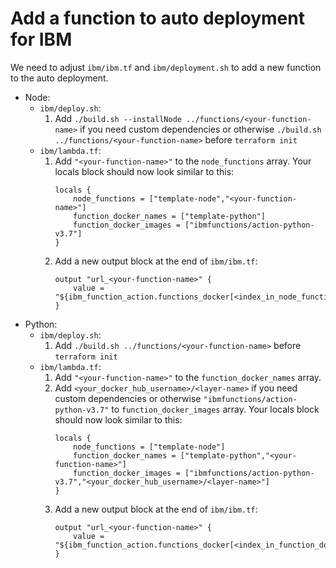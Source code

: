 # Add a function to auto deployment for IBM
We need to adjust `ibm/ibm.tf` and `ibm/deployment.sh` to add a new function to the auto deployment.
- Node:
    - `ibm/deploy.sh`:
        1. Add `./build.sh --installNode ../functions/<your-function-name>` if you need custom dependencies or otherwise `./build.sh ../functions/<your-function-name>` before `terraform init`
    - `ibm/lambda.tf`:
        1. Add `"<your-function-name>"` to the `node_functions` array. Your locals block should now look similar to this:
            ```
            locals {
                node_functions = ["template-node","<your-function-name>"]
                function_docker_names = ["template-python"]
                function_docker_images = ["ibmfunctions/action-python-v3.7"]
            }
            ```
        2. Add a new output block at the end of `ibm/ibm.tf`:
            ```
            output "url_<your-function-name>" {
                value = "${ibm_function_action.functions_docker[<index_in_node_functions_array>].target_endpoint_url}.json"
            }
            ```
- Python:
    - `ibm/deploy.sh`:
        1. Add `./build.sh ../functions/<your-function-name>` before `terraform init`
    - `ibm/lambda.tf`:
        1. Add `"<your-function-name>"` to the `function_docker_names` array.
        2. Add `<your_docker_hub_username>/<layer-name>` if you need custom dependencies or otherwise `"ibmfunctions/action-python-v3.7"` to `function_docker_images` array. Your locals block should now look similar to this:
            ```
            locals {
                node_functions = ["template-node"]
                function_docker_names = ["template-python","<your-function-name>"]
                function_docker_images = ["ibmfunctions/action-python-v3.7","<your_docker_hub_username>/<layer-name>"]
            }
            ```
        3. Add a new output block at the end of `ibm/ibm.tf`:
            ```
            output "url_<your-function-name>" {
                value = "${ibm_function_action.functions_docker[<index_in_function_docker_names_array>].target_endpoint_url}.json"
            }
            ```